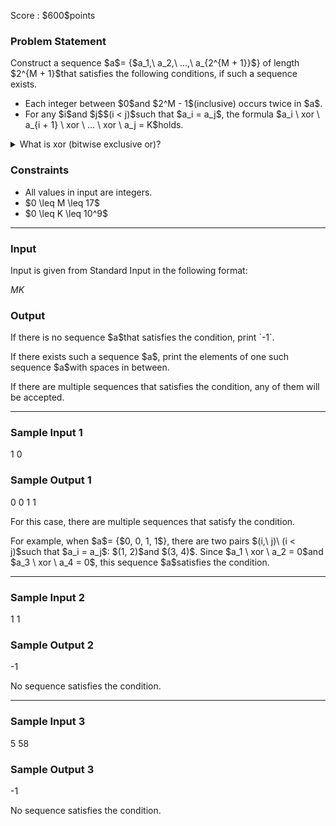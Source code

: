 
<div>

<span>

<span>

<p>
Score : $600$points
</p>

<div>

<section>

### **Problem Statement**

<p>
Construct a sequence $a$= {$a_1,\ a_2,\ ...,\ a_{2^{M + 1}}$} of length $2^{M + 1}$that satisfies the following conditions, if such a sequence exists.
</p>

<ul>

<li>
Each integer between $0$and $2^M - 1$(inclusive) occurs twice in $a$.
</li>

<li>
For any $i$and $j$$(i < j)$such that $a_i = a_j$, the formula $a_i \ xor \ a_{i + 1} \ xor \ ... \ xor \ a_j = K$holds.
</li>

</ul>

<p>

</p>

<details>

<summary>
What is xor (bitwise exclusive or)?
</summary>

<p>

</p>

<p>
The xor of integers $c_1, c_2, ..., c_n$is defined as follows:
</p>

<ul>

<li>
When $c_1 \ xor \ c_2 \ xor \ ... \ xor \ c_n$is written in base two, the digit in the $2^k$'s place ($k \geq 0$) is $1$if the number of integers among $c_1, c_2, ...c_m$whose binary representations have $1$in the $2^k$'s place is odd, and $0$if that count is even.
</li>

</ul>

<p>
For example, $3 \ xor \ 5 = 6$. (If we write it in base two: `011`$xor$`101`$=$`110`.)
</p>

<p>

</p>

</details>

<p>

</p>

</section>

</div>

<div>

<section>

### **Constraints**

<ul>

<li>
All values in input are integers.
</li>

<li>
$0 \leq M \leq 17$
</li>

<li>
$0 \leq K \leq 10^9$
</li>

</ul>

</section>

</div>

---

<div>

<div>

<section>

### **Input**

<p>
Input is given from Standard Input in the following format:
</p>

<div>

$M$$K$
</div>

</section>

</div>

<div>

<section>

### **Output**

<p>
If there is no sequence $a$that satisfies the condition, print `-1`.
</p>

<p>
If there exists such a sequence $a$, print the elements of one such sequence $a$with spaces in between.
</p>

<p>
If there are multiple sequences that satisfies the condition, any of them will be accepted.
</p>

</section>

</div>

</div>

---

<div>

<section>

### **Sample Input 1**

<div>

1 0

</div>

</section>

</div>

<div>

<section>

### **Sample Output 1**

<div>

0 0 1 1

</div>

<p>
For this case, there are multiple sequences that satisfy the condition.
</p>

<p>
For example, when $a$= {$0, 0, 1, 1$}, there are two pairs $(i,\ j)\ (i < j)$such that $a_i = a_j$: $(1, 2)$and $(3, 4)$. Since $a_1 \ xor \ a_2 = 0$and $a_3 \ xor \ a_4 = 0$, this sequence $a$satisfies the condition.
</p>

</section>

</div>

---

<div>

<section>

### **Sample Input 2**

<div>

1 1

</div>

</section>

</div>

<div>

<section>

### **Sample Output 2**

<div>

-1

</div>

<p>
No sequence satisfies the condition.
</p>

</section>

</div>

---

<div>

<section>

### **Sample Input 3**

<div>

5 58

</div>

</section>

</div>

<div>

<section>

### **Sample Output 3**

<div>

-1

</div>

<p>
No sequence satisfies the condition.
</p>

</section>

</div>

</span>

</span>

</div>
